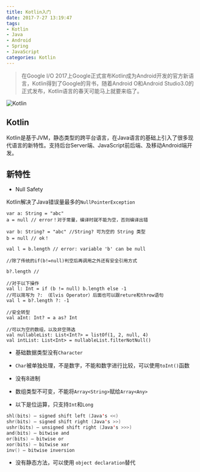 ```yaml
---
title: Kotlin入门
date: 2017-7-27 13:19:47
tags:
- Kotlin
- Java
- Android
- Spring
- JavaScript
categories: Kotlin
---
```


> 在Google I/O 2017上Google正式宣布Kotlin成为Android开发的官方新语言，Kotlin得到了Google的背书，随着Android O和Android Studio3.0的正式发布，Kotlin语言的春天可能马上就要来临了。

![Kotlin](/blog/images/20170815_kotlin.png)

<!--more-->

## Kotlin

Kotlin是基于JVM，静态类型的跨平台语言，在Java语言的基础上引入了很多现代语言的新特性。支持后台Server端、JavaScript前后端、及移动Android端开发。

## 新特性

- Null Safety

Kotlin解决了Java错误量最多的`NullPointerException`

```
var a: String = "abc"
a = null // error！对于常量，编译时就不能为空，否则编译出错

var b: String? = "abc" //String? 可为空的 String 类型
b = null // ok！

val l = b.length // error: variable 'b' can be null

//除了传统的if(b!=null)判空后再调用之外还有安全引用方式

b?.length //

//对于以下操作
val l: Int = if (b != null) b.length else -1
//可以简写为 ?: （Elvis Operator）后面也可以跟reture和throw语句
val l = b?.length ?: -1

//安全转型
val aInt: Int? = a as? Int

//可以为空的数组，以及非空筛选
val nullableList: List<Int?> = listOf(1, 2, null, 4)
val intList: List<Int> = nullableList.filterNotNull()
```

- 基础数据类型没有`Character`

- `Char`被单独处理，不是数字，不能和数字进行比较，可以使用`toInt()`函数

- 没有8进制

- 数组类型不可变，不能将`Array<String>`赋给`Array<Any>`

- 以下是位运算，只支持`Int`和`Long`

```kotlin
shl(bits) – signed shift left (Java's <<)
shr(bits) – signed shift right (Java's >>)
ushr(bits) – unsigned shift right (Java's >>>)
and(bits) – bitwise and
or(bits) – bitwise or
xor(bits) – bitwise xor
inv() – bitwise inversion
```
- 没有静态方法，可以使用 `object declaration`替代
